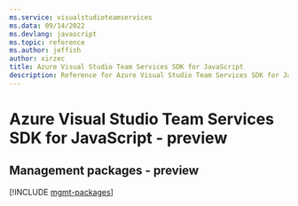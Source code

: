 ```yaml
---
ms.service: visualstudioteamservices
ms.data: 09/14/2022
ms.devlang: javascript
ms.topic: reference
ms.author: jeffish
author: xirzec
title: Azure Visual Studio Team Services SDK for JavaScript
description: Reference for Azure Visual Studio Team Services SDK for JavaScript
---
```

# Azure Visual Studio Team Services SDK for JavaScript - preview

## Management packages - preview
[!INCLUDE [mgmt-packages](visual-studio-team-services-mgmt-index.md)]